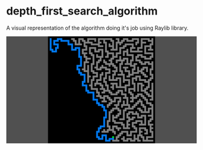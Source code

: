 # depth_first_search_algorithm
A visual representation of the algorithm doing it's job using Raylib library.

![alt text](https://github.com/simonas-puzanovas-projects/depth_first_search_algorithm/blob/main/screenshot001.png "Example")
